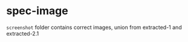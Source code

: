 # spec-image

`screenshot` folder contains correct images, union from extracted-1 and extracted-2.1

